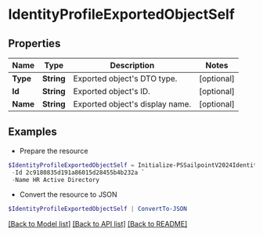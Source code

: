 # IdentityProfileExportedObjectSelf
## Properties

Name | Type | Description | Notes
------------ | ------------- | ------------- | -------------
**Type** | **String** | Exported object&#39;s DTO type. | [optional] 
**Id** | **String** | Exported object&#39;s ID. | [optional] 
**Name** | **String** | Exported object&#39;s display name. | [optional] 

## Examples

- Prepare the resource
```powershell
$IdentityProfileExportedObjectSelf = Initialize-PSSailpointV2024IdentityProfileExportedObjectSelf  -Type SOURCE `
 -Id 2c9180835d191a86015d28455b4b232a `
 -Name HR Active Directory
```

- Convert the resource to JSON
```powershell
$IdentityProfileExportedObjectSelf | ConvertTo-JSON
```

[[Back to Model list]](../README.md#documentation-for-models) [[Back to API list]](../README.md#documentation-for-api-endpoints) [[Back to README]](../README.md)

